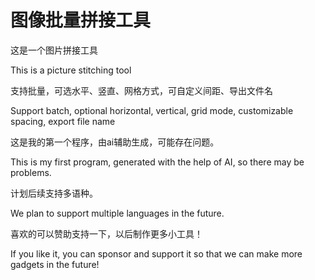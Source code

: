# 图像批量拼接工具
这是一个图片拼接工具

This is a picture stitching tool


支持批量，可选水平、竖直、网格方式，可自定义间距、导出文件名

Support batch, optional horizontal, vertical, grid mode, customizable spacing, export file name


这是我的第一个程序，由ai辅助生成，可能存在问题。

This is my first program, generated with the help of AI, so there may be problems.


计划后续支持多语种。

We plan to support multiple languages in the future.


喜欢的可以赞助支持一下，以后制作更多小工具！

If you like it, you can sponsor and support it so that we can make more gadgets in the future!
